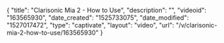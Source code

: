 {
    "title": "Clarisonic Mia 2 - How to Use",
    "description": "",
    "videoid": "163565930",
    "date_created": "1525733075",
    "date_modified": "1527017472",
    "type": "captivate",
    "layout": "video",
    "url": "\/v\/clarisonic-mia-2-how-to-use\/163565930"
}